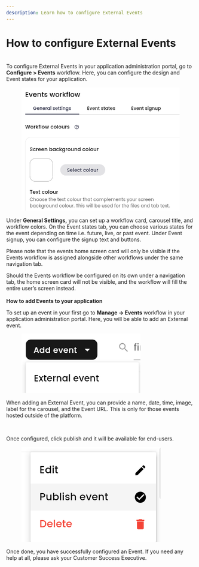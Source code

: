 ```yaml
---
description: Learn how to configure External Events
---
```


# How to configure External Events

\
To configure External Events in your application administration portal, go to **Configure > Events** workflow. Here, you can configure the design and Event states for your application.&#x20;

<figure><img src="../../../../.gitbook/assets/Screenshot (25).png" alt=""><figcaption></figcaption></figure>

Under **General Settings,** you can set up a workflow card, carousel title, and workflow colors. On the Event states tab, you can choose various states for the event depending on time i.e. future, live, or past event. Under Event signup, you can configure the signup text and buttons.

Please note that the events home screen card will only be visible if the Events workflow is assigned alongside other workflows under the same navigation tab.

Should the Events workflow be configured on its own under a navigation tab, the home screen card will not be visible, and the workflow will fill the entire user’s screen instead.\
\
**How to add Events to your application**&#x20;

To set up an event in your first go to **Manage → Events** workflow in your application administration portal. Here, you will be able to add an External event.&#x20;

<figure><img src="../../../../.gitbook/assets/Screenshot (57).png" alt=""><figcaption></figcaption></figure>

When adding an External Event, you can provide a name, date, time, image, label for the carousel, and the Event URL. This is only for those events hosted outside of the platform.&#x20;

<figure><img src="https://lh7-us.googleusercontent.com/70V9r4e00xajc8PZxaAVKqRBeij9-f5IazTdLLWacixnRXoAnmqcU0hQgK4jta7jciElLB0GhKch4dWuJqFnXzB5ZQ8RNe5AtXNVQ6VPpJ3DWKU-2HKQ1mdnzo_E7JQQF1RM-5y_PmE-VdpN4MqWslI" alt=""><figcaption></figcaption></figure>

Once configured, click publish and it will be available for end-users.

<figure><img src="../../../../.gitbook/assets/Screenshot 2024-07-08 140358.png" alt=""><figcaption></figcaption></figure>

Once done, you have successfully configured an Event. If you need any help at all, please ask your Customer Success Executive.
